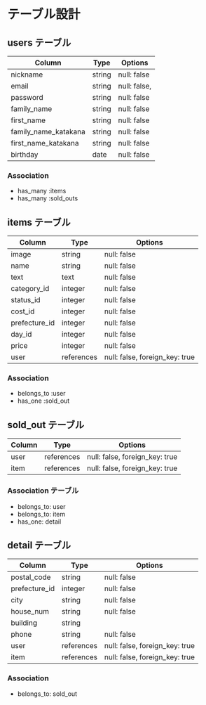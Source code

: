 # テーブル設計

## users テーブル

| Column               | Type   | Options      |
| -------------------- | ------ | ------------ |
| nickname             | string | null: false  |
| email                | string | null: false, |
| password             | string | null: false  |
| family_name          | string | null: false  |
| first_name           | string | null: false  |
| family_name_katakana | string | null: false  |
| first_name_katakana  | string | null: false  |
| birthday             | date   | null: false  |

### Association

- has_many :items
- has_many :sold_outs

## items テーブル

| Column        | Type       | Options                        |
| ------------- | ---------- | ------------------------------ |
| image         | string     | null: false                    |
| name          | string     | null: false                    |
| text          | text       | null: false                    |
| category_id   | integer    | null: false                    |
| status_id     | integer    | null: false                    |
| cost_id       | integer    | null: false                    |
| prefecture_id | integer    | null: false                    |
| day_id        | integer    | null: false                    |
| price         | integer    | null: false                    |
| user          | references | null: false, foreign_key: true |

### Association

- belongs_to :user
- has_one :sold_out

## sold_out テーブル

| Column | Type       | Options                        |
| ------ | ---------- | ------------------------------ |
| user   | references | null: false, foreign_key: true |
| item   | references | null: false, foreign_key: true |


### Association テーブル

- belongs_to: user
- belongs_to: item
- has_one: detail

## detail テーブル

| Column        | Type       | Options                        |
| ------------- | ---------- | ------------------------------ |
| postal_code   | string     | null: false                    |
| prefecture_id | integer    | null: false                    |
| city          | string     | null: false                    |
| house_num     | string     | null: false                    |
| building      | string     |                                |
| phone         | string     | null: false                    |
| user          | references | null: false, foreign_key: true |
| item          | references | null: false, foreign_key: true |

### Association

- belongs_to: sold_out